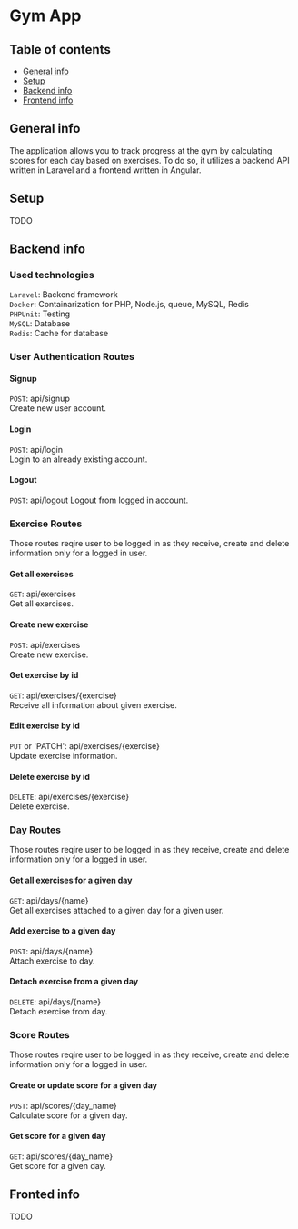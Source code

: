# Gym App
## Table of contents
* [General info](#general-info)
* [Setup](#setup)
* [Backend info](#backend-info)
* [Frontend info](#frontend-info)

## General info
The application allows you to track progress at the gym by calculating scores for each day based on exercises. 
To do so, it utilizes a backend API written in Laravel and a frontend written in Angular.

## Setup
TODO

## Backend info

### Used technologies
`Laravel`: Backend framework  
`Docker`: Containarization for PHP, Node.js, queue, MySQL, Redis  
`PHPUnit`: Testing  
`MySQL`: Database  
`Redis`: Cache for database  

### User Authentication Routes
#### Signup
`POST`: api/signup  
Create new user account.

#### Login
`POST`: api/login  
Login to an already existing account.

#### Logout
`POST`: api/logout
Logout from logged in account.

### Exercise Routes
Those routes reqire user to be logged in as they receive, create and delete information only for a logged in user.

#### Get all exercises
`GET`: api/exercises  
Get all exercises.

#### Create new exercise
`POST`: api/exercises  
Create new exercise.

#### Get exercise by id
`GET`: api/exercises/{exercise}  
Receive all information about given exercise.

#### Edit exercise by id
`PUT` or 'PATCH': api/exercises/{exercise}  
Update exercise information.

#### Delete exercise by id
`DELETE`: api/exercises/{exercise}  
Delete exercise.

### Day Routes
Those routes reqire user to be logged in as they receive, create and delete information only for a logged in user.

#### Get all exercises for a given day
`GET`: api/days/{name}  
Get all exercises attached to a given day for a given user.

#### Add exercise to a given day
`POST`: api/days/{name}  
Attach exercise to day.

#### Detach exercise from a given day
`DELETE`: api/days/{name}  
Detach exercise from day.

### Score Routes
Those routes reqire user to be logged in as they receive, create and delete information only for a logged in user.

#### Create or update score for a given day
`POST`: api/scores/{day_name}  
Calculate score for a given day.

#### Get score for a given day
`GET`: api/scores/{day_name}  
Get score for a given day.

## Fronted info
TODO